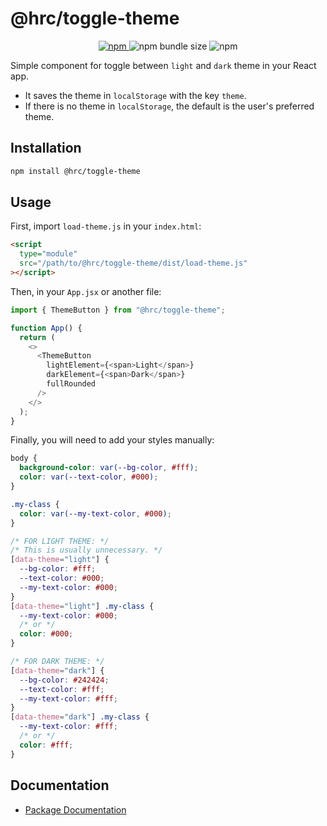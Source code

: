 # @hrc/toggle-theme

<p align="center">
  <a href="https://www.npmjs.com/package/@hrc/toggle-theme">
    <img alt="npm" src="https://img.shields.io/npm/v/%40hrc%2Ftoggle-theme">
  </a>
  <img alt="npm bundle size" src="https://img.shields.io/bundlephobia/minzip/%40hrc%2Ftoggle-theme">
  <img alt="npm" src="https://img.shields.io/npm/dm/%40hrc%2Ftoggle-theme">
</p>

Simple component for toggle between `light` and `dark` theme in your React app.

- It saves the theme in `localStorage` with the key `theme`.
- If there is no theme in `localStorage`, the default is the user's preferred
  theme.

## Installation

```bash
npm install @hrc/toggle-theme
```

## Usage

First, import `load-theme.js` in your `index.html`:

```html
<script
  type="module"
  src="/path/to/@hrc/toggle-theme/dist/load-theme.js"
></script>
```

Then, in your `App.jsx` or another file:

```js
import { ThemeButton } from "@hrc/toggle-theme";

function App() {
  return (
    <>
      <ThemeButton
        lightElement={<span>Light</span>}
        darkElement={<span>Dark</span>}
        fullRounded
      />
    </>
  );
}
```

Finally, you will need to add your styles manually:

```css
body {
  background-color: var(--bg-color, #fff);
  color: var(--text-color, #000);
}

.my-class {
  color: var(--my-text-color, #000);
}

/* FOR LIGHT THEME: */
/* This is usually unnecessary. */
[data-theme="light"] {
  --bg-color: #fff;
  --text-color: #000;
  --my-text-color: #000;
}
[data-theme="light"] .my-class {
  --my-text-color: #000;
  /* or */
  color: #000;
}

/* FOR DARK THEME: */
[data-theme="dark"] {
  --bg-color: #242424;
  --text-color: #fff;
  --my-text-color: #fff;
}
[data-theme="dark"] .my-class {
  --my-text-color: #fff;
  /* or */
  color: #fff;
}
```

## Documentation

- [Package Documentation](https://hdoc1509.github.io/hrc/packages/toggle-theme/)
